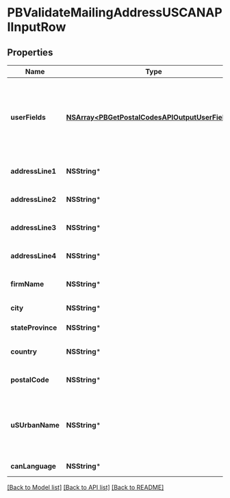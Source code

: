 # PBValidateMailingAddressUSCANAPIInputRow

## Properties
Name | Type | Description | Notes
------------ | ------------- | ------------- | -------------
**userFields** | [**NSArray&lt;PBGetPostalCodesAPIOutputUserFields&gt;***](PBGetPostalCodesAPIOutputUserFields.md) | These fields are returned, unmodified, in the user_fields section of the response. | [optional] 
**addressLine1** | **NSString*** | The first address line. | [optional] 
**addressLine2** | **NSString*** | The second address line. | [optional] 
**addressLine3** | **NSString*** | The third address line. | [optional] 
**addressLine4** | **NSString*** | The fourth address line. | [optional] 
**firmName** | **NSString*** | The company or firm name. | [optional] 
**city** | **NSString*** | The city name. | [optional] 
**stateProvince** | **NSString*** | The state or province. | [optional] 
**country** | **NSString*** | The country code or name. | [optional] 
**postalCode** | **NSString*** | The postal code for the address. | [optional] 
**uSUrbanName** | **NSString*** | U.S. address urbanization name. Used primarily for Puerto Rico addresses. | [optional] 
**canLanguage** | **NSString*** | Canadian language. | [optional] 

[[Back to Model list]](../README.md#documentation-for-models) [[Back to API list]](../README.md#documentation-for-api-endpoints) [[Back to README]](../README.md)


